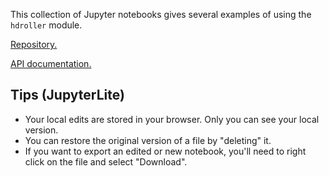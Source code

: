 This collection of Jupyter notebooks gives several examples of using the `hdroller` module.

[Repository.](https://gitlab.com/highdiceroller/hdroller)

[API documentation.](https://highdiceroller.gitlab.io/hdroller/apidoc/hdroller.html)

## Tips (JupyterLite)

* Your local edits are stored in your browser. Only you can see your local version.
* You can restore the original version of a file by "deleting" it.
* If you want to export an edited or new notebook, you'll need to right click on the file and select "Download".
